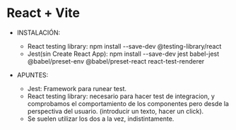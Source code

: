 # React + Vite

- INSTALACIÓN:

  - React testing library:
    npm install --save-dev @testing-library/react
  - Jest(sin Create React App):
    npm install --save-dev jest babel-jest @babel/preset-env @babel/preset-react react-test-renderer

- APUNTES:
  - Jest: Framework para runear test.
  - React testing library: necesario para hacer test de integracion, y comprobamos el comportamiento de los componentes pero desde la perspectiva del usuario. (introducir un texto, hacer un click).
  - Se suelen utilizar los dos a la vez, indistintamente.
